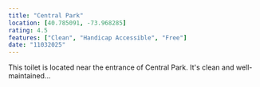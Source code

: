 ```yaml
---
title: "Central Park"
location: [40.785091, -73.968285]
rating: 4.5
features: ["Clean", "Handicap Accessible", "Free"]
date: "11032025"
---
```

This toilet is located near the entrance of Central Park. It's clean and well-maintained...